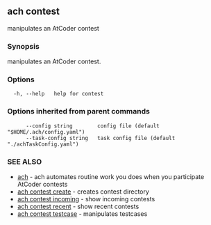 ## ach contest

manipulates an AtCoder contest

### Synopsis

manipulates an AtCoder contest.

### Options

```
  -h, --help   help for contest
```

### Options inherited from parent commands

```
      --config string        config file (default "$HOME/.ach/config.yaml")
      --task-config string   task config file (default "./achTaskConfig.yaml")
```

### SEE ALSO

* [ach](ach.md)	 - ach automates routine work you does when you participate AtCoder contests
* [ach contest create](ach_contest_create.md)	 - creates contest directory
* [ach contest incoming](ach_contest_incoming.md)	 - show incoming contests
* [ach contest recent](ach_contest_recent.md)	 - show recent contests
* [ach contest testcase](ach_contest_testcase.md)	 - manipulates testcases

